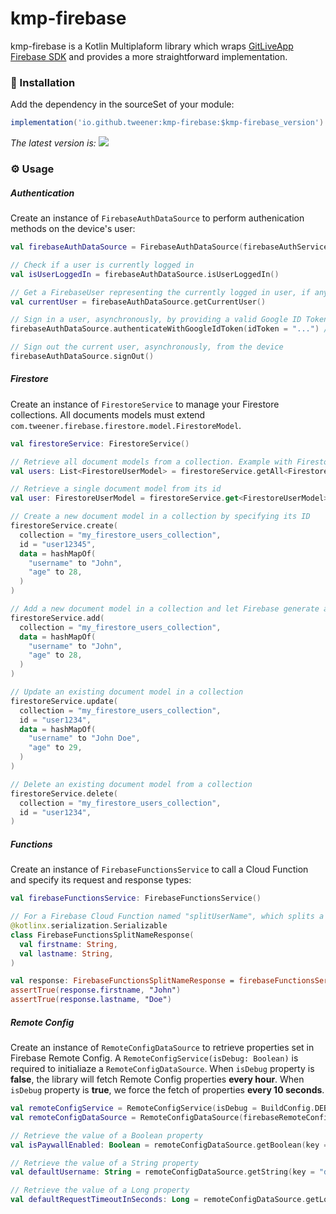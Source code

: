 # kmp-firebase

kmp-firebase is a Kotlin Multiplaform library which wraps [GitLiveApp Firebase SDK](https://github.com/GitLiveApp/firebase-kotlin-sdk) and provides a more straightforward implementation.

### 💾 Installation

Add the dependency in the sourceSet of your module:

```groovy
implementation('io.github.tweener:kmp-firebase:$kmp-firebase_version')
```

_The latest version
is: [![](https://img.shields.io/maven-metadata/v?metadataUrl=https%3A%2F%2Fs01.oss.sonatype.org%2Fservice%2Flocal%2Frepo_groups%2Fpublic%2Fcontent%2Fio%2Fgithub%2Ftweener%2Fkmp-firebase%2Fmaven-metadata.xml)](https://central.sonatype.com/artifact/io.github.tweener/kmp-firebase)_

### ⚙️ Usage

##### Authentication

Create an instance of `FirebaseAuthDataSource` to perform authenication methods on the device's user:
```kotlin
val firebaseAuthDataSource = FirebaseAuthDataSource(firebaseAuthService = FirebaseAuthService())

// Check if a user is currently logged in
val isUserLoggedIn = firebaseAuthDataSource.isUserLoggedIn()

// Get a FirebaseUser representing the currently logged in user, if any. Returns null otherwise
val currentUser = firebaseAuthDataSource.getCurrentUser()

// Sign in a user, asynchronously, by providing a valid Google ID Token (returned by Google SSO or Google Sign-In)
firebaseAuthDataSource.authenticateWithGoogleIdToken(idToken = "...") // Pass here a Google ID Token

// Sign out the current user, asynchronously, from the device
firebaseAuthDataSource.signOut()
```

##### Firestore

Create an instance of `FirestoreService` to manage your Firestore collections. All documents models must extend `com.tweener.firebase.firestore.model.FirestoreModel`.
```kotlin
val firestoreService: FirestoreService()

// Retrieve all document models from a collection. Example with FirestoreUserModel which extends FirestoreModel
val users: List<FirestoreUserModel> = firestoreService.getAll<FirestoreUserModel>(collection = "my_firestore_users_collection")

// Retrieve a single document model from its id
val user: FirestoreUserModel = firestoreService.get<FirestoreUserModel>(collection = "my_firestore_users_collection", id = "user1234")

// Create a new document model in a collection by specifying its ID
firestoreService.create(
  collection = "my_firestore_users_collection",
  id = "user12345",
  data = hashMapOf(
    "username" to "John",
    "age" to 28,
  )
)

// Add a new document model in a collection and let Firebase generate a random ID
firestoreService.add(
  collection = "my_firestore_users_collection",
  data = hashMapOf(
    "username" to "John",
    "age" to 28,
  )
)

// Update an existing document model in a collection
firestoreService.update(
  collection = "my_firestore_users_collection",
  id = "user1234",
  data = hashMapOf(
    "username" to "John Doe",
    "age" to 29,
  )
)

// Delete an existing document model from a collection
firestoreService.delete(
  collection = "my_firestore_users_collection",
  id = "user1234",
)
```

##### Functions

Create an instance of `FirebaseFunctionsService` to call a Cloud Function and specify its request and response types:
```kotlin
val firebaseFunctionsService: FirebaseFunctionsService()

// For a Firebase Cloud Function named "splitUserName", which splits a user's fullname into its firstname and lastname, you can call the function and get the response like this:
@kotlinx.serialization.Serializable
class FirebaseFunctionsSplitNameResponse(
  val firstname: String,
  val lastname: String,
)

val response: FirebaseFunctionsSplitNameResponse = firebaseFunctionsService.callFunction<String, FirebaseFunctionsSplitNameResponse>(functionName = "splitUserName", data = "John Doe")
assertTrue(response.firstname, "John")
assertTrue(response.lastname, "Doe")
```

##### Remote Config

Create an instance of `RemoteConfigDataSource` to retrieve properties set in Firebase Remote Config.
A `RemoteConfigService(isDebug: Boolean)` is required to initialiaze a `RemoteConfigDataSource`.
When `isDebug` property is **false**, the library will fetch Remote Config properties **every hour**. When `isDebug` property is **true**,  we force the fetch of properties **every 10 seconds**.

```kotlin
val remoteConfigService = RemoteConfigService(isDebug = BuildConfig.DEBUG)
val remoteConfigDataSource = RemoteConfigDataSource(firebaseRemoteConfigService = remoteConfigService)

// Retrieve the value of a Boolean property
val isPaywallEnabled: Boolean = remoteConfigDataSource.getBoolean(key = "isPaywallEnabled", defaultValue = true)

// Retrieve the value of a String property
val defaultUsername: String = remoteConfigDataSource.getString(key = "defaultUsername", defaultValue = "John Doe")

// Retrieve the value of a Long property
val defaultRequestTimeoutInSeconds: Long = remoteConfigDataSource.getLong(key = "defaultRequestTimeoutInSeconds", defaultValue = 30L)
```
